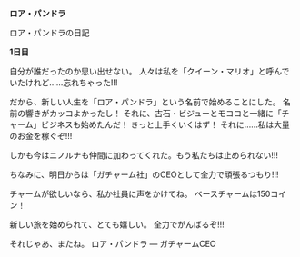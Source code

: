 <!-- title: ロアの日誌: 1日目 -->

**ロア・パンドラ**

ロア・パンドラの日記

**1日目**

自分が誰だったのか思い出せない。
人々は私を「クイーン・マリオ」と呼んでいたけれど……忘れちゃった!!!

だから、新しい人生を「ロア・パンドラ」という名前で始めることにした。
名前の響きがカッコよかったし！ それに、古石・ビジューとモココと一緒に「チャーム」ビジネスも始めたんだ！
きっと上手くいくはず！ それに……私は大量のお金を稼ぐぞ!!!

しかも今はニノルナも仲間に加わってくれた。もう私たちは止められない!!!

ちなみに、明日からは「ガチャーム社」のCEOとして全力で頑張るつもり!!!

チャームが欲しいなら、私か社員に声をかけてね。
ベースチャームは150コイン！

新しい旅を始められて、とても嬉しい。
全力でがんばるぞ!!!

それじゃあ、またね。
ロア・パンドラ ― ガチャームCEO
